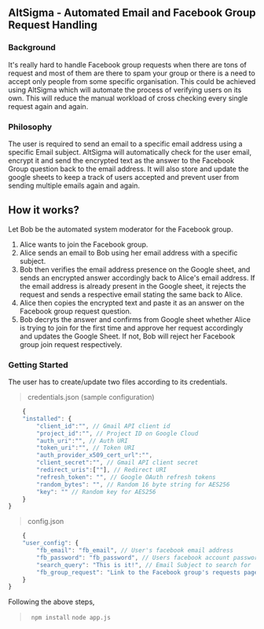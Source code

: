 ## AltSigma - Automated Email and Facebook Group Request Handling


### Background 
It's really hard to handle Facebook group requests when there are tons of request and most of them are there to spam your group or there is a need to accept only people from some specific organisation. This could be achieved using AltSigma which will automate the process of verifying users on its own. This will reduce the manual workload of cross checking every single request again and again.  


### Philosophy
The user is required to send an email to a specific email address using a specific Email subject. AltSigma will automatically check for the user email, encrypt it and send the encrypted text as the answer to the Facebook Group question back to the email address. It will also store and update the google sheets to keep a track of users accepted and prevent user from sending multiple emails again and again. 

## How it works?

Let Bob be the automated system moderator for the Facebook group.

1. Alice wants to join the Facebook group. 
2. Alice sends an email to Bob using her email address with a specific subject.
3. Bob then verifies the email address presence on the Google sheet, and sends an encrypted answer accordingly back to Alice's email address. If the email address is already present in the Google sheet, it rejects the request and sends a respective email stating the same back to Alice. 
4. Alice then copies the encrypted text and paste it as an answer on the Facebook group request question. 
5. Bob decryts the answer and confirms from Google sheet whether Alice is trying to join for the first time and approve her request accordingly and updates the Google Sheet. If not, Bob will reject her Facebook group join request respectively. 

### Getting Started 
The user has to create/update two files according to its credentials. 

> credentials.json  (sample configuration)
```js
	{
    "installed": {
        "client_id":"", // Gmail API client id
        "project_id":"", // Project ID on Google Cloud 
        "auth_uri":"", // Auth URI
        "token_uri":"", // Token URI
        "auth_provider_x509_cert_url":"",
        "client_secret":"", // Gmail API client secret
        "redirect_uris":[""], // Redirect URI
        "refresh_token": "", // Google OAuth refresh tokens
        "random_bytes": "", // Random 16 byte string for AES256
        "key": "" // Random key for AES256
    }
}
```

> config.json
```js
	{
    "user_config": {
        "fb_email": "fb_email", // User's facebook email address
        "fb_password": "fb_password", // Users facebook account password
        "search_query": "This is it!", // Email Subject to search for
        "fb_group_request": "Link to the Facebook group's requests page" // Link to the Faccebook group's requests
    }
}
```

Following the above steps, 
> ``` npm install```
> ``` node app.js ```
